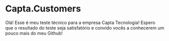 # Capta.Customers
Olá! Esse é meu teste técnico para a empresa Capta Tecnologia!
Espero que o resultado do teste seja satisfatório e convido vocês a conhecerem um pouco mais do meu Github!


